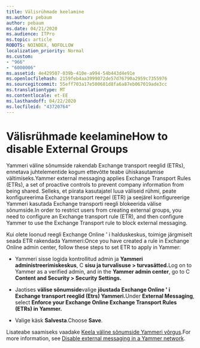 ```yaml
---
title: Välisrühmade keelamine
ms.author: pebaum
author: pebaum
ms.date: 04/21/2020
ms.audience: ITPro
ms.topic: article
ROBOTS: NOINDEX, NOFOLLOW
localization_priority: Normal
ms.custom:
- "966"
- "6000006"
ms.assetid: 4e429507-039b-410e-a994-54b443d4e91e
ms.openlocfilehash: 2159feb4aa3999072de57d76790a2959c7355976
ms.sourcegitcommit: 55eff703a17e500681d8fa6a87eb067019ade3cc
ms.translationtype: MT
ms.contentlocale: et-EE
ms.lasthandoff: 04/22/2020
ms.locfileid: "43720764"
---
```

# <a name="how-to-disable-external-groups"></a><span data-ttu-id="e7c1b-102">Välisrühmade keelamine</span><span class="sxs-lookup"><span data-stu-id="e7c1b-102">How to disable External Groups</span></span>

<span data-ttu-id="e7c1b-103">Yammeri väline sõnumside rakendab Exchange transport reeglid (ETRs), ennetava juhtelementide kogum ettevõtte teabe ühiskasutamise vältimiseks.</span><span class="sxs-lookup"><span data-stu-id="e7c1b-103">Yammer external messaging applies Exchange Transport Rules (ETRs), a set of proactive controls to prevent company information from being shared.</span></span> <span data-ttu-id="e7c1b-104">Selleks, et piirata kasutajatel luua väliseid rühmi, peate konfigureerima Exchange transport reegel (ETR) ja seejärel konfigureerige Yammeri kasutada Exchange transporti reegli blokeerida välise sõnumside.</span><span class="sxs-lookup"><span data-stu-id="e7c1b-104">In order to restrict users from creating external groups, you need to configure an Exchange transport rule (ETR), and then configure Yammer to use the Exchange Transport rule to block external messaging.</span></span>
  
<span data-ttu-id="e7c1b-105">Kui olete loonud reegli Exchange Online ' i halduskeskus, toimige järgmiselt seada ETR rakendada Yammeri:</span><span class="sxs-lookup"><span data-stu-id="e7c1b-105">Once you have created a rule in Exchange Online admin center, follow these steps to set ETR to apply in Yammer:</span></span>
  
- <span data-ttu-id="e7c1b-106">Yammeri sisse logida kontrollitud admin ja **Yammeri administreerimiskeskus**, C **sisu ja turvalisuse \> turvasätted.**</span><span class="sxs-lookup"><span data-stu-id="e7c1b-106">Log on to Yammer as a verified admin, and in the **Yammer admin center**, go to C **Content and Security \> Security Settings.**</span></span>

- <span data-ttu-id="e7c1b-107">Jaotises **välise sõnumside**valige **jõustada Exchange Online ' i Exchange transport reeglid (Etrs) Yammeri.**</span><span class="sxs-lookup"><span data-stu-id="e7c1b-107">Under **External Messaging**, select **Enforce your Exchange Online Exchange Transport Rules (ETRs) in Yammer.**</span></span>

- <span data-ttu-id="e7c1b-108">Valige käsk **Salvesta**.</span><span class="sxs-lookup"><span data-stu-id="e7c1b-108">Choose **Save**.</span></span>

<span data-ttu-id="e7c1b-109">Lisateabe saamiseks vaadake [Keela väline sõnumside Yammeri võrgus](https://docs.microsoft.com/yammer/work-with-external-users/disable-external-messaging).</span><span class="sxs-lookup"><span data-stu-id="e7c1b-109">For more information, see [Disable external messaging in a Yammer network](https://docs.microsoft.com/yammer/work-with-external-users/disable-external-messaging).</span></span>
  